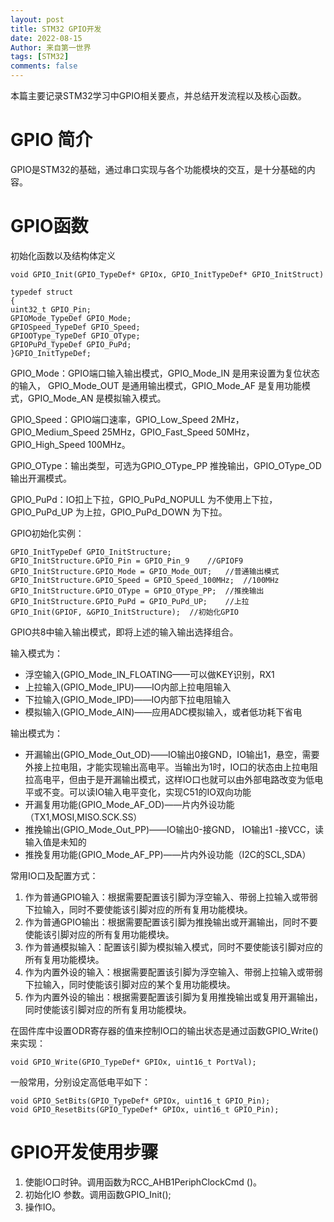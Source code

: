 ```yaml
---
layout: post
title: STM32 GPIO开发
date: 2022-08-15
Author: 来自第一世界
tags: [STM32]
comments: false
---
```

本篇主要记录STM32学习中GPIO相关要点，并总结开发流程以及核心函数。

# GPIO 简介

GPIO是STM32的基础，通过串口实现与各个功能模块的交互，是十分基础的内容。

# GPIO函数

初始化函数以及结构体定义

    void GPIO_Init(GPIO_TypeDef* GPIOx, GPIO_InitTypeDef* GPIO_InitStruct)

    typedef struct
	{
	uint32_t GPIO_Pin;
	GPIOMode_TypeDef GPIO_Mode;
	GPIOSpeed_TypeDef GPIO_Speed;
	GPIOOType_TypeDef GPIO_OType;
	GPIOPuPd_TypeDef GPIO_PuPd;
	}GPIO_InitTypeDef;

GPIO_Mode：GPIO端口输入输出模式，GPIO_Mode_IN 是用来设置为复位状态的输入， GPIO_Mode_OUT 是通用输出模式，GPIO_Mode_AF 是复用功能模式，GPIO_Mode_AN 是模拟输入模式。

GPIO_Speed：GPIO端口速率，GPIO_Low_Speed 2MHz，GPIO_Medium_Speed 25MHz，GPIO_Fast_Speed 50MHz，GPIO_High_Speed 100MHz。

GPIO_OType：输出类型，可选为GPIO_OType_PP 推挽输出，GPIO_OType_OD 输出开漏模式。

GPIO_PuPd：IO扣上下拉，GPIO_PuPd_NOPULL 为不使用上下拉，GPIO_PuPd_UP 为上拉，GPIO_PuPd_DOWN 为下拉。

GPIO初始化实例：

    GPIO_InitTypeDef GPIO_InitStructure;
	GPIO_InitStructure.GPIO_Pin = GPIO_Pin_9	//GPIOF9
	GPIO_InitStructure.GPIO_Mode = GPIO_Mode_OUT; 	//普通输出模式
	GPIO_InitStructure.GPIO_Speed = GPIO_Speed_100MHz;	//100MHz
	GPIO_InitStructure.GPIO_OType = GPIO_OType_PP;	//推挽输出
	GPIO_InitStructure.GPIO_PuPd = GPIO_PuPd_UP;	//上拉
	GPIO_Init(GPIOF, &GPIO_InitStructure);	//初始化GPIO

GPIO共8中输入输出模式，即将上述的输入输出选择组合。

输入模式为：

- 浮空输入(GPIO_Mode_IN_FLOATING——可以做KEY识别，RX1
- 上拉输入(GPIO_Mode_IPU)——IO内部上拉电阻输入
- 下拉输入(GPIO_Mode_IPD)——IO内部下拉电阻输入
- 模拟输入(GPIO_Mode_AIN)——应用ADC模拟输入，或者低功耗下省电

输出模式为：

- 开漏输出(GPIO_Mode_Out_OD)——IO输出0接GND，IO输出1，悬空，需要外接上拉电阻，才能实现输出高电平。当输出为1时，IO口的状态由上拉电阻拉高电平，但由于是开漏输出模式，这样IO口也就可以由外部电路改变为低电平或不变。可以读IO输入电平变化，实现C51的IO双向功能
- 开漏复用功能(GPIO_Mode_AF_OD)——片内外设功能（TX1,MOSI,MISO.SCK.SS）
- 推挽输出(GPIO_Mode_Out_PP)——IO输出0-接GND， IO输出1 -接VCC，读输入值是未知的
- 推挽复用功能(GPIO_Mode_AF_PP)——片内外设功能（I2C的SCL,SDA）

常用IO口及配置方式：

1. 作为普通GPIO输入：根据需要配置该引脚为浮空输入、带弱上拉输入或带弱下拉输入，同时不要使能该引脚对应的所有复用功能模块。
2. 作为普通GPIO输出：根据需要配置该引脚为推挽输出或开漏输出，同时不要使能该引脚对应的所有复用功能模块。
3. 作为普通模拟输入：配置该引脚为模拟输入模式，同时不要使能该引脚对应的所有复用功能模块。
4. 作为内置外设的输入：根据需要配置该引脚为浮空输入、带弱上拉输入或带弱下拉输入，同时使能该引脚对应的某个复用功能模块。
5. 作为内置外设的输出：根据需要配置该引脚为复用推挽输出或复用开漏输出，同时使能该引脚对应的所有复用功能模块。

在固件库中设置ODR寄存器的值来控制IO口的输出状态是通过函数GPIO_Write()来实现：

    void GPIO_Write(GPIO_TypeDef* GPIOx, uint16_t PortVal);

一般常用，分别设定高低电平如下：

    void GPIO_SetBits(GPIO_TypeDef* GPIOx, uint16_t GPIO_Pin);
	void GPIO_ResetBits(GPIO_TypeDef* GPIOx, uint16_t GPIO_Pin);

# GPIO开发使用步骤

1. 使能IO口时钟。调用函数为RCC_AHB1PeriphClockCmd ()。
2. 初始化IO 参数。调用函数GPIO_Init();
3. 操作IO。
